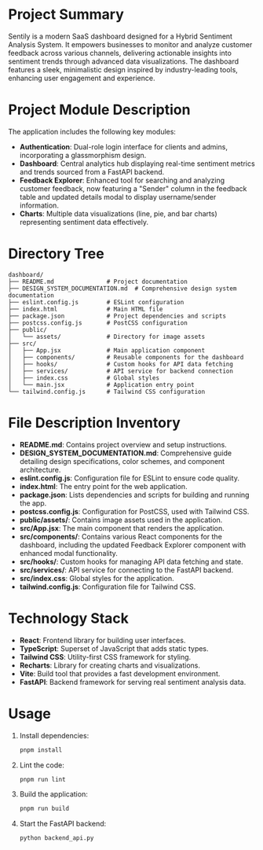 # Project Summary
Sentily is a modern SaaS dashboard designed for a Hybrid Sentiment Analysis System. It empowers businesses to monitor and analyze customer feedback across various channels, delivering actionable insights into sentiment trends through advanced data visualizations. The dashboard features a sleek, minimalistic design inspired by industry-leading tools, enhancing user engagement and experience.

# Project Module Description
The application includes the following key modules:
- **Authentication**: Dual-role login interface for clients and admins, incorporating a glassmorphism design.
- **Dashboard**: Central analytics hub displaying real-time sentiment metrics and trends sourced from a FastAPI backend.
- **Feedback Explorer**: Enhanced tool for searching and analyzing customer feedback, now featuring a "Sender" column in the feedback table and updated details modal to display username/sender information.
- **Charts**: Multiple data visualizations (line, pie, and bar charts) representing sentiment data effectively.

# Directory Tree
```
dashboard/
├── README.md               # Project documentation
├── DESIGN_SYSTEM_DOCUMENTATION.md  # Comprehensive design system documentation
├── eslint.config.js        # ESLint configuration
├── index.html              # Main HTML file
├── package.json            # Project dependencies and scripts
├── postcss.config.js       # PostCSS configuration
├── public/
│   └── assets/             # Directory for image assets
├── src/
│   ├── App.jsx             # Main application component
│   ├── components/         # Reusable components for the dashboard
│   ├── hooks/              # Custom hooks for API data fetching
│   ├── services/           # API service for backend connection
│   ├── index.css           # Global styles
│   └── main.jsx            # Application entry point
└── tailwind.config.js      # Tailwind CSS configuration
```

# File Description Inventory
- **README.md**: Contains project overview and setup instructions.
- **DESIGN_SYSTEM_DOCUMENTATION.md**: Comprehensive guide detailing design specifications, color schemes, and component architecture.
- **eslint.config.js**: Configuration file for ESLint to ensure code quality.
- **index.html**: The entry point for the web application.
- **package.json**: Lists dependencies and scripts for building and running the app.
- **postcss.config.js**: Configuration for PostCSS, used with Tailwind CSS.
- **public/assets/**: Contains image assets used in the application.
- **src/App.jsx**: The main component that renders the application.
- **src/components/**: Contains various React components for the dashboard, including the updated Feedback Explorer component with enhanced modal functionality.
- **src/hooks/**: Custom hooks for managing API data fetching and state.
- **src/services/**: API service for connecting to the FastAPI backend.
- **src/index.css**: Global styles for the application.
- **tailwind.config.js**: Configuration file for Tailwind CSS.

# Technology Stack
- **React**: Frontend library for building user interfaces.
- **TypeScript**: Superset of JavaScript that adds static types.
- **Tailwind CSS**: Utility-first CSS framework for styling.
- **Recharts**: Library for creating charts and visualizations.
- **Vite**: Build tool that provides a fast development environment.
- **FastAPI**: Backend framework for serving real sentiment analysis data.

# Usage
1. Install dependencies:
   ```bash
   pnpm install
   ```
2. Lint the code:
   ```bash
   pnpm run lint
   ```
3. Build the application:
   ```bash
   pnpm run build
   ```
4. Start the FastAPI backend:
   ```bash
   python backend_api.py
   ```
